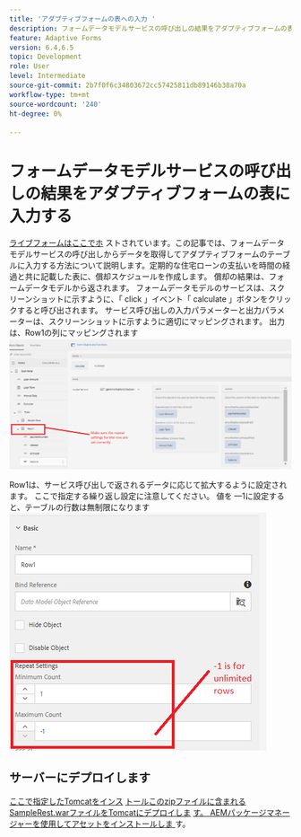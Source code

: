 ```yaml
---
title: 'アダプティブフォームの表への入力 '
description: フォームデータモデルサービスの呼び出しの結果をアダプティブフォームの表に入力する
feature: Adaptive Forms
version: 6.4,6.5
topic: Development
role: User
level: Intermediate
source-git-commit: 2b7f0f6c34803672cc57425811db89146b38a70a
workflow-type: tm+mt
source-wordcount: '240'
ht-degree: 0%

---
```



# フォームデータモデルサービスの呼び出しの結果をアダプティブフォームの表に入力する

[ライブフォームはここでホ](https://forms.enablementadobe.com/content/dam/formsanddocuments/amortization/jcr:content?wcmmode=disabled)
ストされています。この記事では、フォームデータモデルサービスの呼び出しからデータを取得してアダプティブフォームのテーブルに入力する方法について説明します。定期的な住宅ローンの支払いを時間の経過と共に記載した表に、償却スケジュールを作成します。 償却の結果は、フォームデータモデルから返されます。 フォームデータモデルのサービスは、スクリーンショットに示すように、「 click 」イベント「 calculate 」ボタンをクリックすると呼び出されます。 サービス呼び出しの入力パラメーターと出力パラメーターは、スクリーンショットに示すように適切にマッピングされます。 出力は、Row1の列にマッピングされます
![clickevent](assets/amortization.PNG)

Row1は、サービス呼び出しで返されるデータに応じて拡大するように設定されます。 ここで指定する繰り返し設定に注意してください。 値を —1に設定すると、テーブルの行数は無制限になります
![Row1](assets/rowconfiguration.PNG)

## サーバーにデプロイします

[ここで指定したTomcatをインス](/help/forms/ic-print-channel-tutorial/set-up-tomcat.md)
[トールこのzipファイルに含まれるSampleRest.warファイルをTomcatにデプロイしま](assets/sample-rest.zip)
[す。 AEMパッケージマネージャーを使用してアセットをインストールしま ](assets/amortizationschedule.zip) 
[](http://localhost:4502/content/dam/formsanddocuments/amortization/jcr:content?wcmmode=disabled)
す。

